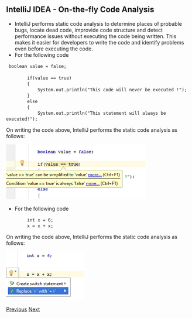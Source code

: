 ## IntelliJ IDEA - On-the-fly Code Analysis
* IntelliJ performs static code analysis to determine places of probable bugs, locate dead code, improvide code structure and detect performance issues without executing the code being written. This makes it easier for developers to write the code and identify problems even before executing the code.
* For the following code
```
 boolean value = false;

        if(value == true)
        {
            System.out.println("This code will never be executed !");
        }
        else
        {
            System.out.println("This statement will always be executed!");
```

On writing the code above, IntelliJ performs the static code analysis as follows:

![On the fly code analysis](https://github.com/rabin2360/Presentation2/blob/master/Presentation/OnTheFlyCodeAnalysis.png)

* For the following code
```
        int x = 6;
        x = x + x;
```

On writing the code above, IntelliJ performs the static code analysis as follows:

![On the fly code analysis part 2](https://github.com/rabin2360/Presentation2/blob/master/Presentation/OnTheFlyCodeAnalysisPart2.png)

[Previous](Slide2_SmartCodeCompletion) [Next](Slide4_CodeRefactoringI)
